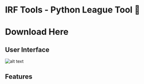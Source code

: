 # IRF Tools - Python League Tool 🐍

# Download Here

## User Interface
![alt text](https://i.imgur.com/jLabTzc.png)




## Features

